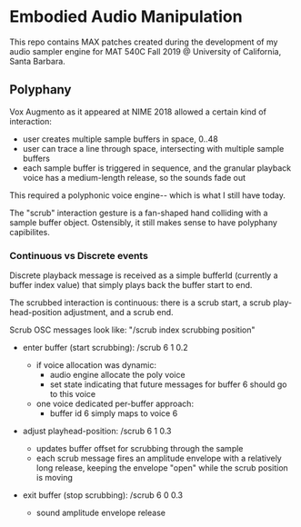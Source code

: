 # Embodied Audio Manipulation

This repo contains MAX patches created during the development of my audio sampler engine for MAT 540C Fall 2019 @ University of California, Santa Barbara.

## Polyphany

Vox Augmento as it appeared at NIME 2018 allowed a certain kind of interaction:

* user creates multiple sample buffers in space, 0..48
* user can trace a line through space, intersecting with multiple sample buffers
* each sample buffer is triggered in sequence, and the granular playback voice has a medium-length release, so the sounds fade out

This required a polyphonic voice engine-- which is what I still have today.

The "scrub" interaction gesture is a fan-shaped hand colliding with a sample buffer object. Ostensibly, it still makes sense to have polyphany capibilites.

### Continuous vs Discrete events

Discrete playback message is received as a simple bufferId (currently a buffer index value) that simply plays back the buffer start to end.

The scrubbed interaction is continuous: there is a scrub start, a scrub play-head-position adjustment, and a scrub end.

Scrub OSC messages look like: "/scrub <int>index <boolean>scrubbing <float> position"

* enter buffer (start scrubbing): /scrub 6 1 0.2
	* if voice allocation was dynamic:
		* audio engine allocate the poly voice
		* set state indicating that future messages for buffer 6 should go to this voice
	* one voice dedicated per-buffer approach:
		* buffer id 6 simply maps to voice 6

* adjust playhead-position: /scrub 6 1 0.3
	* updates buffer offset for scrubbing through the sample
	* each scrub message fires an amplitude envelope with a relatively long release, keeping the envelope "open" while the scrub position is moving

* exit buffer (stop scrubbing): /scrub 6 0 0.3
	* sound amplitude envelope release

